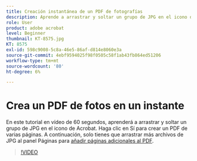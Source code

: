 ```yaml
---
title: Creación instantánea de un PDF de fotografías
description: Aprende a arrastrar y soltar un grupo de JPG en el icono de Acrobat para crear un PDF
role: User
product: adobe acrobat
level: Beginner
thumbnail: KT-8575.jpg
KT: 8575
exl-id: 598c9008-5c8a-46e5-86af-d814e8060e3a
source-git-commit: 4ebf9594025f98f0505c58f1ab43fb864ed51206
workflow-type: tm+mt
source-wordcount: '80'
ht-degree: 6%

---
```


# Crea un PDF de fotos en un instante

En este tutorial en vídeo de 60 segundos, aprenderá a arrastrar y soltar un grupo de JPG en el icono de Acrobat. Haga clic en Sí para crear un PDF de varias páginas. A continuación, solo tienes que arrastrar más archivos de JPG al panel Páginas para [añadir páginas adicionales al PDF](https://www.adobe.com/es/acrobat/online/add-pages-to-pdf.html).

>[!VIDEO](https://video.tv.adobe.com/v/336365?quality=12&learn=on&hidetitle=true)

